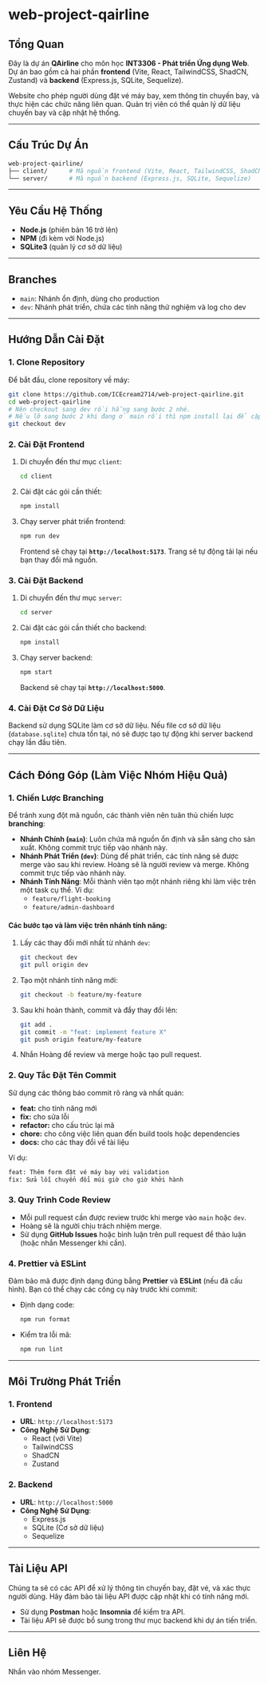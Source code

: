# web-project-qairline

## Tổng Quan

Đây là dự án **QAirline** cho môn học **INT3306 - Phát triển Ứng dụng Web**. Dự án bao gồm cả hai phần **frontend** (Vite, React, TailwindCSS, ShadCN, Zustand) và **backend** (Express.js, SQLite, Sequelize).

Website cho phép người dùng đặt vé máy bay, xem thông tin chuyến bay, và thực hiện các chức năng liên quan. Quản trị viên có thể quản lý dữ liệu chuyến bay và cập nhật hệ thống.

---

## Cấu Trúc Dự Án

```bash
web-project-qairline/
├── client/      # Mã nguồn frontend (Vite, React, TailwindCSS, ShadCN, Zustand)
└── server/      # Mã nguồn backend (Express.js, SQLite, Sequelize)
```

---

## Yêu Cầu Hệ Thống

- **Node.js** (phiên bản 16 trở lên)
- **NPM** (đi kèm với Node.js)
- **SQLite3** (quản lý cơ sở dữ liệu)

---

## Branches

- `main`: Nhánh ổn định, dùng cho production
- `dev`: Nhánh phát triển, chứa các tính năng thử nghiệm và log cho dev

---

## Hướng Dẫn Cài Đặt

### 1. Clone Repository

Để bắt đầu, clone repository về máy:

```bash
git clone https://github.com/ICEcream2714/web-project-qairline.git
cd web-project-qairline
# Nên checkout sang dev rồi hẵng sang bước 2 nhé.
# Nếu lỡ sang bước 2 khi đang ở main rồi thì npm install lại để cập nhật các thư viện
git checkout dev
```

### 2. Cài Đặt Frontend

1. Di chuyển đến thư mục `client`:

   ```bash
   cd client
   ```

2. Cài đặt các gói cần thiết:

   ```bash
   npm install
   ```

3. Chạy server phát triển frontend:

   ```bash
   npm run dev
   ```

   Frontend sẽ chạy tại **`http://localhost:5173`**. Trang sẽ tự động tải lại nếu bạn thay đổi mã nguồn.

### 3. Cài Đặt Backend

1. Di chuyển đến thư mục `server`:

   ```bash
   cd server
   ```

2. Cài đặt các gói cần thiết cho backend:

   ```bash
   npm install
   ```

3. Chạy server backend:

   ```bash
   npm start
   ```

   Backend sẽ chạy tại **`http://localhost:5000`**.

### 4. Cài Đặt Cơ Sở Dữ Liệu

Backend sử dụng SQLite làm cơ sở dữ liệu. Nếu file cơ sở dữ liệu (`database.sqlite`) chưa tồn tại, nó sẽ được tạo tự động khi server backend chạy lần đầu tiên.

---

## Cách Đóng Góp (Làm Việc Nhóm Hiệu Quả)

### 1. **Chiến Lược Branching**

Để tránh xung đột mã nguồn, các thành viên nên tuân thủ chiến lược **branching**:

- **Nhánh Chính (`main`)**: Luôn chứa mã nguồn ổn định và sẵn sàng cho sản xuất. Không commit trực tiếp vào nhánh này.
- **Nhánh Phát Triển (`dev`)**: Dùng để phát triển, các tính năng sẽ được merge vào sau khi review. Hoàng sẽ là người review và merge. Không commit trực tiếp vào nhánh này.
- **Nhánh Tính Năng**: Mỗi thành viên tạo một nhánh riêng khi làm việc trên một task cụ thể. Ví dụ:
  - `feature/flight-booking`
  - `feature/admin-dashboard`

#### Các bước tạo và làm việc trên nhánh tính năng:

1. Lấy các thay đổi mới nhất từ nhánh `dev`:

   ```bash
   git checkout dev
   git pull origin dev
   ```

2. Tạo một nhánh tính năng mới:

   ```bash
   git checkout -b feature/my-feature
   ```

3. Sau khi hoàn thành, commit và đẩy thay đổi lên:

   ```bash
   git add .
   git commit -m "feat: implement feature X"
   git push origin feature/my-feature
   ```

4. Nhắn Hoàng để review và merge hoặc tạo pull request.

### 2. **Quy Tắc Đặt Tên Commit**

Sử dụng các thông báo commit rõ ràng và nhất quán:

- **feat:** cho tính năng mới
- **fix:** cho sửa lỗi
- **refactor:** cho cấu trúc lại mã
- **chore:** cho công việc liên quan đến build tools hoặc dependencies
- **docs:** cho các thay đổi về tài liệu

Ví dụ:

```bash
feat: Thêm form đặt vé máy bay với validation
fix: Sửa lỗi chuyển đổi múi giờ cho giờ khởi hành
```

### 3. **Quy Trình Code Review**

- Mỗi pull request cần được review trước khi merge vào `main` hoặc `dev`.
- Hoàng sẽ là người chịu trách nhiệm merge.
- Sử dụng **GitHub Issues** hoặc bình luận trên pull request để thảo luận (hoặc nhắn Messenger khi cần).

### 4. **Prettier và ESLint**

Đảm bảo mã được định dạng đúng bằng **Prettier** và **ESLint** (nếu đã cấu hình). Bạn có thể chạy các công cụ này trước khi commit:

- Định dạng code:

  ```bash
  npm run format
  ```

- Kiểm tra lỗi mã:

  ```bash
  npm run lint
  ```

---

## Môi Trường Phát Triển

### 1. **Frontend**

- **URL**: `http://localhost:5173`
- **Công Nghệ Sử Dụng**:
  - React (với Vite)
  - TailwindCSS
  - ShadCN
  - Zustand

### 2. **Backend**

- **URL**: `http://localhost:5000`
- **Công Nghệ Sử Dụng**:
  - Express.js
  - SQLite (Cơ sở dữ liệu)
  - Sequelize

---

## Tài Liệu API

Chúng ta sẽ có các API để xử lý thông tin chuyến bay, đặt vé, và xác thực người dùng. Hãy đảm bảo tài liệu API được cập nhật khi có tính năng mới.

- Sử dụng **Postman** hoặc **Insomnia** để kiểm tra API.
- Tài liệu API sẽ được bổ sung trong thư mục backend khi dự án tiến triển.

---

## Liên Hệ

Nhắn vào nhóm Messenger.
